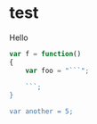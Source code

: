 test
====

<div>
Hello
</div>

```javascript
var f = function()
{
    var foo = "```";
    
    ```;
}

var another = 5;
```